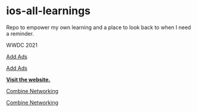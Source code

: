 # ios-all-learnings
Repo to empower my own learning and a place to look back to when I need a reminder.


WWDC 2021


[Add Ads](https://github.com/CongL3/ios-all-learnings/blob/main/AddAds.md) 

[Add Ads](AddAds.md)



[**Visit the website.**](https://github.com/CongL3/ios-all-learnings/blob/main/AddAds.md )


[Combine Networking](CombineNetworking.md)

[Combine Networking](Learnings/Combine/CombineNetworking.md)